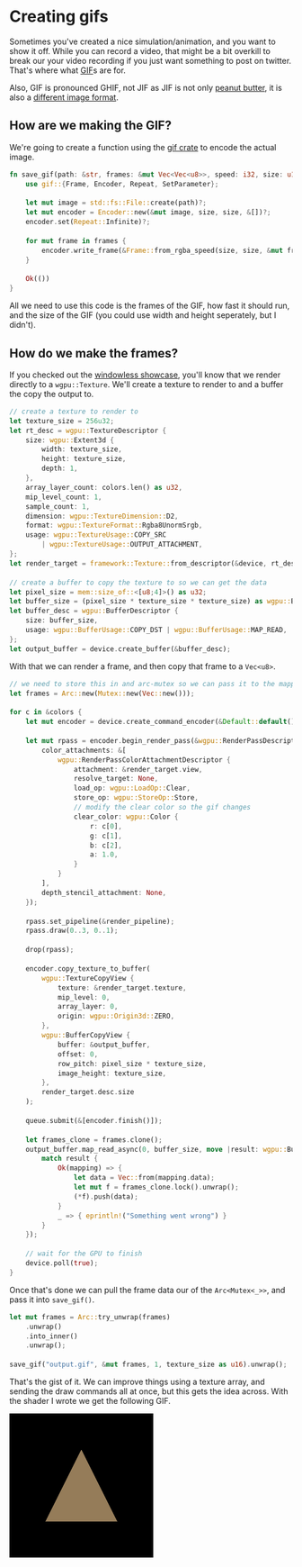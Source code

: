 # Creating gifs 

Sometimes you've created a nice simulation/animation, and you want to show it off. While you can record a video, that might be a bit overkill to break our your video recording if you just want something to post on twitter. That's where what [GIF](https://en.wikipedia.org/wiki/GIF)s are for.

Also, GIF is pronounced GHIF, not JIF as JIF is not only [peanut butter](https://en.wikipedia.org/wiki/Jif_%28peanut_butter%29), it is also a [different image format](https://filext.com/file-extension/JIF).

## How are we making the GIF?

We're going to create a function using the [gif crate](https://docs.rs/gif/) to encode the actual image.

```rust
fn save_gif(path: &str, frames: &mut Vec<Vec<u8>>, speed: i32, size: u16) -> Result<(), failure::Error> {
    use gif::{Frame, Encoder, Repeat, SetParameter};
    
    let mut image = std::fs::File::create(path)?;
    let mut encoder = Encoder::new(&mut image, size, size, &[])?;
    encoder.set(Repeat::Infinite)?;

    for mut frame in frames {
        encoder.write_frame(&Frame::from_rgba_speed(size, size, &mut frame, speed))?;
    }

    Ok(())
}
```

<!-- image-rs doesn't currently support looping, so I switched to gif -->
<!-- A GIF is a type of image, and fortunately the [image crate](https://docs.rs/image/) supports GIFs natively. It's pretty simple to use. -->

<!-- ```rust
fn save_gif(path: &str, frames: &mut Vec<Vec<u8>>, speed: i32, size: u16) -> Result<(), failure::Error> {
    let output = std::fs::File::create(path)?;
    let mut encoder = image::gif::Encoder::new(output);

    for mut data in frames {
        let frame = image::gif::Frame::from_rgba_speed(size, size, &mut data, speed);
        encoder.encode(&frame)?;
    }

    Ok(())
}
``` -->

All we need to use this code is the frames of the GIF, how fast it should run, and the size of the GIF (you could use width and height seperately, but I didn't).

## How do we make the frames?

If you checked out the [windowless showcase](../windowless/#a-triangle-without-a-window), you'll know that we render directly to a `wgpu::Texture`. We'll create a texture to render to and a buffer the copy the output to.

```rust
// create a texture to render to
let texture_size = 256u32;
let rt_desc = wgpu::TextureDescriptor {
    size: wgpu::Extent3d {
        width: texture_size,
        height: texture_size,
        depth: 1,
    },
    array_layer_count: colors.len() as u32,
    mip_level_count: 1,
    sample_count: 1,
    dimension: wgpu::TextureDimension::D2,
    format: wgpu::TextureFormat::Rgba8UnormSrgb,
    usage: wgpu::TextureUsage::COPY_SRC
        | wgpu::TextureUsage::OUTPUT_ATTACHMENT,
};
let render_target = framework::Texture::from_descriptor(&device, rt_desc);

// create a buffer to copy the texture to so we can get the data
let pixel_size = mem::size_of::<[u8;4]>() as u32;
let buffer_size = (pixel_size * texture_size * texture_size) as wgpu::BufferAddress;
let buffer_desc = wgpu::BufferDescriptor {
    size: buffer_size,
    usage: wgpu::BufferUsage::COPY_DST | wgpu::BufferUsage::MAP_READ,
};
let output_buffer = device.create_buffer(&buffer_desc);
```

With that we can render a frame, and then copy that frame to a `Vec<u8>`.

```rust
// we need to store this in and arc-mutex so we can pass it to the mapping function
let frames = Arc::new(Mutex::new(Vec::new()));

for c in &colors {
    let mut encoder = device.create_command_encoder(&Default::default());

    let mut rpass = encoder.begin_render_pass(&wgpu::RenderPassDescriptor {
        color_attachments: &[
            wgpu::RenderPassColorAttachmentDescriptor {
                attachment: &render_target.view,
                resolve_target: None,
                load_op: wgpu::LoadOp::Clear,
                store_op: wgpu::StoreOp::Store,
                // modify the clear color so the gif changes
                clear_color: wgpu::Color {
                    r: c[0],
                    g: c[1],
                    b: c[2],
                    a: 1.0,
                }
            }
        ],
        depth_stencil_attachment: None,
    });

    rpass.set_pipeline(&render_pipeline);
    rpass.draw(0..3, 0..1);

    drop(rpass);

    encoder.copy_texture_to_buffer(
        wgpu::TextureCopyView {
            texture: &render_target.texture,
            mip_level: 0,
            array_layer: 0,
            origin: wgpu::Origin3d::ZERO,
        }, 
        wgpu::BufferCopyView {
            buffer: &output_buffer,
            offset: 0,
            row_pitch: pixel_size * texture_size,
            image_height: texture_size,
        },
        render_target.desc.size
    );

    queue.submit(&[encoder.finish()]);

    let frames_clone = frames.clone();
    output_buffer.map_read_async(0, buffer_size, move |result: wgpu::BufferMapAsyncResult<&[u8]>| {
        match result {
            Ok(mapping) => {
                let data = Vec::from(mapping.data);
                let mut f = frames_clone.lock().unwrap();
                (*f).push(data);
            }
            _ => { eprintln!("Something went wrong") }
        }
    });

    // wait for the GPU to finish
    device.poll(true);
}
```

Once that's done we can pull the frame data our of the `Arc<Mutex<_>>`, and pass it into `save_gif()`.

```rust
let mut frames = Arc::try_unwrap(frames)
    .unwrap()
    .into_inner()
    .unwrap();

save_gif("output.gif", &mut frames, 1, texture_size as u16).unwrap();
```

That's the gist of it. We can improve things using a texture array, and sending the draw commands all at once, but this gets the idea across. With the shader I wrote we get the following GIF.


![./output.gif](./output.gif)

<AutoGithubLink/>